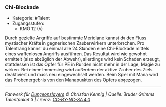<!---
Dies ist ein Fanwerk für DUNGEONSLAYERS © von Christian Kennig

Quellen:      [Bruder Grimms Talentpaket 3](https://www.f-space.de/ds4/downloads.html)
              [Talentbeschreibungen](https://www.f-space.de/ds4/tools-talentcards.html)
License:      [CC-BY-NC-SA 4.0](https://creativecommons.org/licenses/by-nc-sa/4.0/deed.de)
Richtlinien:  [Fanwerkrichtlinien](https://www.dungeonslayers.net/fanwerk-richtlinien/)
Autor:        Zauberlehrling
-->

### Chi-Blockade

- Kategorie: #Talent
- Zugangsstufen:
  - KMÖ 12 (V)

Durch gezielte Angriffe auf bestimmte Meridiane kannst du den Fluss mystischer Kräfte in gegnerischen Zauberwirkern unterbrechen. Pro Talentrang kannst du einmal alle 24 Stunden eine Chi-Blockade mittels eines waffenlosen Angriffs ausführen. Das Resultat wird wie gewohnt ermittelt (also abzüglich der Abwehr), allerdings wird kein Schaden erzeugt, stattdessen ist das Opfer für PE in Runden nicht mehr in der Lage, Magie zu wirken. Bei einem Immersieg wird außerdem der aktive Zauber des Ziels deaktiviert und muss neu eingewechselt werden. Beim Spiel mit Mana wird das Probenergebnis von den Manapunkten des Opfers abgezogen.

---

_Fanwerk für [Dungeonslayers](https://www.dungeonslayers.net/) © Christian Kennig | Quelle: Bruder Grimms Talentpaket 3 | Lizenz: [CC-BY-NC-SA 4.0](https://creativecommons.org/licenses/by-nc-sa/4.0/deed.de)_
